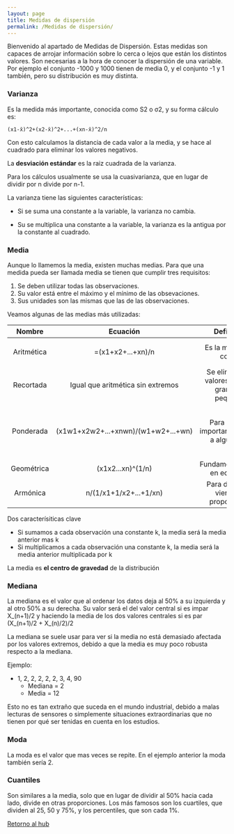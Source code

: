 ```yaml
---
layout: page
title: Medidas de dispersión
permalink: /Medidas de dispersión/
---
```


Bienvenido al apartado de Medidas de Dispersión. Estas medidas son capaces de arrojar información sobre lo cerca o lejos que están los distintos valores. Son necesarias a la hora de conocer la dispersión de una variable. Por ejemplo el conjunto -1000 y 1000 tienen de media 0, y el conjunto -1 y 1 también, pero su distribución es muy distinta.

### Varianza

Es la medida más importante, conocida como S2 o σ2,  y su forma cálculo es:

`(x1-x̄)^2+(x2-x̄)^2+...+(xn-x̄)^2/n`

Con esto calculamos la distancia de cada valor a la media, y se hace al cuadrado para eliminar los valores negativos. 

La **desviación estándar** es la raiz cuadrada de la varianza.

Para los cálculos usualmente se usa la cuasivarianza, que en lugar de dividir por n divide por n-1.  

La varianza tiene las siguientes características:  
- Si se suma una constante a la variable, la varianza no cambia.
+ Su se multiplica una constante a la variable, la varianza es la antigua por la constante al cuadrado.

### Media

Aunque lo llamemos la media, existen muchas medias. Para que una medida pueda ser llamada media se tienen que cumplir tres requisitos:

1. Se deben utilizar todas las observaciones.
2. Su valor está entre el máximo y el mínimo de las obsevaciones.
3. Sus unidades son las mismas que las de las observaciones.

Veamos algunas de las medias más utilizadas:

|Nombre|Ecuación|Definición|Usos|
|:---:|:---:|:---:|:---:|
|Aritmética|=(x1+x2+...+xn)/n|Es la media más común|Para longitudes, pesos...|
|Recortada|Igual que aritmética sin extremos|Se eliminan los valores α% más grandes y pequeños|Para eliminar valores atípicos|
|Ponderada|(x1w1+x2w2+...+xnwn)/(w1+w2+...+wn)|Para dar más importancia o peso a algún valor|Centros de masas, exámenes con ponderación distinta|
|Geométrica|(x1x2...xn)^(1/n)|Fundamentalmente en economía|Promediar porcentajes|
|Armónica|n/(1/x1+1/x2+...+1/xn)|Para datos que vienen en proporciones|km/h, kg/m3|

Dos caracterísiticas clave
+ Si sumamos a cada observación una constante k, la media será la media anterior mas k
+ Si multiplicamos a cada observación una constante k, la media será la media anterior multiplicada por k
 
La media es **el centro de gravedad** de la distribución

### Mediana
La mediana es el valor que al ordenar los datos deja al 50% a su izquierda y al otro 50% a su derecha. Su valor será el del valor central si es impar X_(n+1)/2 y haciendo la media de los dos valores centrales si es par (X_(n+1)/2  +  X_(n)/2)/2

La mediana se suele usar para ver si la media no está demasiado afectada por los valores extremos, debido a que la media es muy poco robusta respecto a la mediana.

Ejemplo:
+ 1, 2, 2, 2, 2, 2, 3, 4, 90
    - Mediana = 2
    - Media = 12

Esto no es tan extraño que suceda en el mundo industrial, debido a malas lecturas de sensores o simplemente situaciones extraordinarias que no tienen por qué ser tenidas en cuenta en los estudios.

### Moda

La moda es el valor que mas veces se repite. En el ejemplo anterior la moda también sería 2.

### Cuantiles

Son similares a la media, solo que en lugar de dividir al 50% hacia cada lado, divide en otras proporciones. Los más famosos son los cuartiles, que dividen al 25, 50 y 75%, y los percentiles, que son cada 1%.

[Retorno al hub](/)